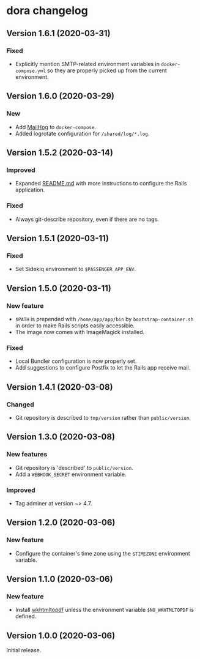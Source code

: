 # dora changelog

## Version 1.6.1 (2020-03-31)

### Fixed

- Explicitly mention SMTP-related environment variables in `docker-compose.yml`
  so they are properly picked up from the current environment.

## Version 1.6.0 (2020-03-29)

### New

- Add [MailHog](https://github.com/mailhog/MailHog) to `docker-compose`.
- Added logrotate configuration for `/shared/log/*.log`.

## Version 1.5.2 (2020-03-14)

### Improved

- Expanded [README.md](README.md) with more instructions to configure the
  Rails application.

### Fixed

- Always git-describe repository, even if there are no tags.

## Version 1.5.1 (2020-03-11)

### Fixed

- Set Sidekiq environment to `$PASSENGER_APP_ENV`.

## Version 1.5.0 (2020-03-11)

### New feature

- `$PATH` is prepended with `/home/app/app/bin` by `bootstrap-container.sh` in
  order to make Rails scripts easily accessible.
- The image now comes with ImageMagick installed.

### Fixed

- Local Bundler configuration is now properly set.
- Add suggestions to configure Postfix to let the Rails app receive mail.

## Version 1.4.1 (2020-03-08)

### Changed

- Git repository is described to `tmp/version` rather than `public/version`.

## Version 1.3.0 (2020-03-08)

### New features

- Git repository is 'described' to `public/version`.
- Add a `WEBHOOK_SECRET` environment variable.

### Improved

- Tag adminer at version ~> 4.7.

## Version 1.2.0 (2020-03-06)

### New feature

- Configure the container's time zone using the `$TIMEZONE` environment
  variable.
  
## Version 1.1.0 (2020-03-06)

### New feature

- Install [wkhtmltopdf](https://wkhtmltopdf.org/index.html) unless the
  environment variable `$NO_WKHTMLTOPDF` is defined.

## Version 1.0.0 (2020-03-06)

Initial release.
